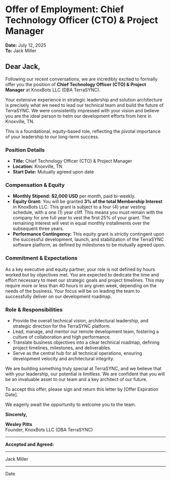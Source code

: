 # Offer of Employment: Chief Technology Officer (CTO) & Project Manager

**Date:** July 12, 2025  
**To:** Jack Miller

## **Dear Jack,**

Following our recent conversations, we are incredibly excited to formally offer you the position of **Chief Technology Officer (CTO) & Project Manager** at KnoxBots LLC (DBA TerraSYNC).

Your extensive experience in strategic leadership and solution architecture is precisely what we need to lead our technical team and build the future of TerraSYNC. We were consistently impressed with your vision and believe you are the ideal person to helm our development efforts from here in Knoxville, TN.

This is a foundational, equity-based role, reflecting the pivotal importance of your leadership to our long-term success.

### **Position Details**

*   **Title:** Chief Technology Officer (CTO) & Project Manager
*   **Location:** Knoxville, TN
*   **Start Date:** Mutually agreed upon date

### **Compensation & Equity**

*   **Monthly Stipend:** **$2,000 USD** per month, paid bi-weekly.
*   **Equity Grant:** You will be granted **3% of the total Membership Interest** in KnoxBots LLC. This grant is subject to a four (4) year vesting schedule, with a one (1) year cliff. This means you must remain with the company for one full year to vest the first 25% of your grant. The remaining interest will vest in equal monthly installments over the subsequent three years.
*   **Performance Contingency:** This equity grant is strictly contingent upon the successful development, launch, and stabilization of the TerraSYNC software platform, as defined by milestones to be mutually agreed upon.

### **Commitment & Expectations**

As a key executive and equity partner, your role is not defined by hours worked but by objectives met. You are expected to dedicate the time and effort necessary to meet our strategic goals and project timelines. This may require more or less than 40 hours in any given week, depending on the needs of the business. Your focus will be on leading the team to successfully deliver on our development roadmap.

### **Role & Responsibilities**

*   Provide the overall technical vision, architectural leadership, and strategic direction for the TerraSYNC platform.
*   Lead, manage, and mentor our remote development team, fostering a culture of collaboration and high performance.
*   Translate business objectives into a clear technical roadmap, defining project timelines, milestones, and deliverables.
*   Serve as the central hub for all technical operations, ensuring development velocity and architectural integrity.

We are building something truly special at TerraSYNC, and we believe that with your leadership, our potential is limitless. We are confident that you will be an invaluable asset to our team and a key architect of our future.

To accept this offer, please sign and return this letter by [Offer Expiration Date].

We eagerly await the opportunity to welcome you to the team.

**Sincerely,**

**Wesley Pitts**  
Founder, KnoxBots LLC (DBA TerraSYNC)

---
**Accepted and Agreed:**

_________________________  
Jack Miller

_________________________  
Date 
